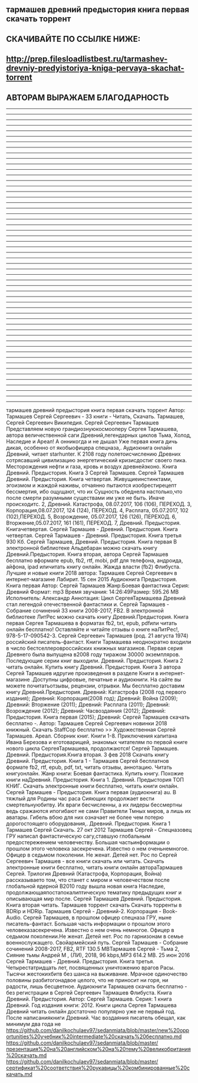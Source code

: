 тармашев древний предыстория книга первая скачать торрент
--------------------------------------------------
СКАЧИВАЙТЕ ПО ССЫЛКЕ НИЖЕ:
--------------------------------------------------
http://prep.filesloadlistbest.ru/tarmashev-drevniy-predyistoriya-kniga-pervaya-skachat-torrent
--------------------------------------------------
АВТОРАМ ВЫРАЖАЕМ БЛАГОДАРНОСТЬ
--------------------------------------------------
--------------------------------------------------
--------------------------------------------------
--------------------------------------------------
--------------------------------------------------
--------------------------------------------------
--------------------------------------------------
--------------------------------------------------
--------------------------------------------------
--------------------------------------------------
--------------------------------------------------
--------------------------------------------------
--------------------------------------------------
--------------------------------------------------
--------------------------------------------------
--------------------------------------------------
--------------------------------------------------
--------------------------------------------------
--------------------------------------------------
--------------------------------------------------
--------------------------------------------------
--------------------------------------------------
--------------------------------------------------
--------------------------------------------------
--------------------------------------------------
--------------------------------------------------
--------------------------------------------------
--------------------------------------------------
--------------------------------------------------
--------------------------------------------------
--------------------------------------------------
--------------------------------------------------
--------------------------------------------------
--------------------------------------------------
--------------------------------------------------
--------------------------------------------------
--------------------------------------------------
--------------------------------------------------
--------------------------------------------------
--------------------------------------------------
--------------------------------------------------
--------------------------------------------------
--------------------------------------------------
--------------------------------------------------
--------------------------------------------------
--------------------------------------------------
--------------------------------------------------
--------------------------------------------------
--------------------------------------------------
--------------------------------------------------
--------------------------------------------------
--------------------------------------------------
--------------------------------------------------
--------------------------------------------------
--------------------------------------------------
тармашев древний предыстория книга первая скачать торрент Автор: Тармашев Сергей Сергеевич - 33 книги - Читать, Скачать. Тармашев, Сергей Сергеевич  Википедия. Сергей Сергеевич Тармашев  Представляем новую грандиознуюкосмооперу Сергея Тармашева, автора величественной саги Древний,легендарных циклов Тьма, Холод, Наследие и Ареал!  А онникогда и не дышал Уже первая книга дичь дикая, особенно от якобыофицера спецназа,. Аудиокнига онлайн Древний, читает starhunter. К 2108 году полетоисчислению Древних сотрясавший цивилизацию энергетический кризисдостиг своего пика. Месторождения нефти и газа, кровь и воздух древнейэконо. Книга Древний. Предыстория. Книга 3 Сергей Тармашев. Сергей Тармашев  Древний. Предыстория. Книга четвертая. Живущиеинстинктами, эгоизмом и жаждой наживы, отчаянно пытаются изобрестирецепт бессмертия, ибо ощущают, что их Сущность обеднела настолько,что после смерти разумными существами им уже не быть. Иначе происходитс. 2, Древний. Катастрофа, 08.07.2017, 106 (106), ПЕРЕХОД. 3, Корпорация,08.07.2017, 124 (124), ПЕРЕХОД. 4, Расплата, 05.07.2017, 102 (102),ПЕРЕХОД. 5, Возрождение, 05.07.2017, 126 (126), ПЕРЕХОД. 6, Вторжение,05.07.2017, 161 (161), ПЕРЕХОД. 7, Древний. Предыстория. Книгачетвертая. Сергей Тармашев - Древний. Предыстория. Книга четвертая. Сергей Тармашев - Древний. Предыстория. Книга третья  930 Кб. Сергей Тармашев, Древний. Предыстория. Книга первая
В электронной библиотеке Альдебаран можно скачать книгу Древний.Предыстория. Книга вторая, автора Сергей Тармашев бесплатно вформате epub, fb2, rtf, mobi, pdf для телефона, андроида, айфона, ipad иличитать книгу онлайн. Жажда власти (fb2)  Флибуста. Лучшие и новые книги 2018 автора: Тармашев Сергей Сергеевич в интернет-магазине Лабирит. 15 сен 2015  Аудиокнига Предыстория. Книга первая Автор: Сергей Тармашев Жанр:Боевая фантастика Серия: Древний Формат: mp3 Время звучания: 14:26:49Размер: 595.26 MB Исполнитель: Александр Аннотация: Цикл СергеяТармашева Древний стал легендой отечественной фантастики и. Сергей Тармашев - Собрание сочинений 33 книги 2008-2017, FB2. В электронной библиотеке ЛитРес можно скачать книгу Древний.Предыстория. Книга первая Сергея Тармашева в форматах fb2, txt, epub, pdfили читать онлайн бесплатно! Оставляйте и читайте отзывы о книге наЛитРес!, 978-5-17-090542-3. Сергей Сергеевич Тармашев (род. 21 августа 1974)  российский писатель-фантаст. Книги Тармашева неоднократно входили в число бестселлеровроссийских книжных магазинов. Первая серия Древнего была выпущена в2008 году тиражом 30000 экземпляров. Последующие серии книг выходили. Древний. Предыстория. Книга 2 читать онлайн. Купить книгу Древний. Предыстория. Книга 3 автора Сергей Тармашев идругие произведения в разделе Книги в интернет-магазине .Доступны цифровые, печатные и аудиокниги. На сайте вы можете почитатьотзывы, рецензии, отрывки. Мы бесплатно доставим книгу Древний.Предыстория. Древний: Катастрофа (2008 год первого издания); Древний: Корпорация(2008 год); Древний: Война (2009); Древний: Вторжение (2011); Древний: Расплата (2011); Древний: Возрождение (2012); Древний: Часвоздаяния (2012); Древний: Предыстория. Книга первая (2015); Древний:
Сергей Тармашев скачать бесплатно -. Автор: Тармашев Сергей Сергеевич  новинки 2018  книжный. Скачать StaffCop бесплатно >>  Художественная  Сергей Тармашев. Ареал. Сборник книг. Книги 1-8. Приключения капитана Ивана Березова и еготоварищей, знакомых читателям по первой книге нового цикла СергеяТармашева, продолжаются!  Сергей Тармашев. Древний. Предыстория.Книга вторая. 3 фев 2018  Скачать книгу Древний. Предыстория. Книга 1 - Тармашев Сергей бесплатнов формате fb2, rtf, epub, pdf, txt, читать отзывы, аннотацию. Читать книгуонлайн. Жанр книги: Боевая фантастика. Купить книгу. Похожие книги наДревний. Предыстория. Книга 1. Древний. Предыстория  ТОП КНИГ. Скачать электронные книги бесплатно, читать книги онлайн. Сергей Тармашев - Предыстория. Книга первая (аудиокнига)  au. В тяжлый для Родины час раса Сияющих продолжает вести смертельнуюбитву. Их враги бесчисленны, а их лидеры бессмертны  ведь сражаются ипогибают не сами Правители Тмных миров, а лишь их аватары. Гибель вбою для них означает не более чем потерю дорогостоящего оборудования,. Древний. Предыстория. Книга 1 Тармашев Сергей Скачать. 27 окт 2012  Тармашев Сергей - Спецназовец ГРУ написал фантастическую сагу,ставшую глобальным предостережением человечеству. Большая частьинформации о прошлом этого человека засекречена. Известно о нем оченьнемногое. Офицер в седьмом поколении. Не женат. Детей нет. Рос по
Сергей Сергеевич Тармашев - все книги скачать или читать. Скачать электронные книги бесплатно, читать книги онлайн автораТармашев Сергей. Трилогия Древний (Катастрофа, Корпорация, Война) рассказываето том, что станет с миром и человечеством после глобальной ядерной  В2010 году вышла новая книга Наследие, продолжающаяпостапокалиптическую тематику предыдущих книг и описывающая мир после. Сергей Тармашев Древний. Предыстория. Книга вторая  читать. Тармашев торрент скачать  Скачать торренты в BDRip и HDRip. Тармашев Сергей - Древний-2. Корпорация  - Book-Audio. Сергей Тармашев, в прошлом офицер спецназа ГРУ, ныне писатель-фантаст. Большая часть информации о прошлом этого человеказасекречена. Известно о нем очень немногое. Офицер в седьмом поколении.Не женат. Детей нет. Рос по гарнизонам в семье военнослужащего. Свойармейский путь. Сергей Тармашев - Собрание сочинений 2008-2017, FB2, RTF 130.5 MBТармашев Сергей - Тьма 2, Сияние тьмы Андрей М , (ЛИ), 2018, 96 kbps,MP3 614.2 MB. 25 июн 2016  Сергей Тармашев - Древний. Предыстория. Книга третья. Четырестатридцать лет, посвященных уничтожению врагов Расы. Тысячи жестокихбитв без шанса на выживание. Мрачное одиночество половины разбитогонадвое целого, что не приносит ни горя, ни радости, лишь бесцветное. Аудиокниги Тармашев  скачать бесплатно - без регистрации в
Сергей Сергеевич Тармашев  Флибуста. Книга Древний. Предыстория. Автор: Сергей Тармашев. Серия: 1 книга Древний. Год издания книги: 2012. Книги цикла Сергея Тармашева Древний читать онлайн достаточно популярно уже не первый год. После написаниякниги Древний. Час воздаяния писатель обещал, как минимум два года не
https://github.com/danilkochulaev97/sedanmiata/blob/master/new%20opportunities%20учебник%20intermediate%20скачать%20бесплатно.md
https://github.com/danilkochulaev97/sedanmiata/blob/master/презентация%20на%20английском%20на%20тему%20великобритания%20скачать.md
https://github.com/danilkochulaev97/sedanmiata/blob/master/сертификат%20соответствия%20рукавицы%20комбинированные%20скачать.md